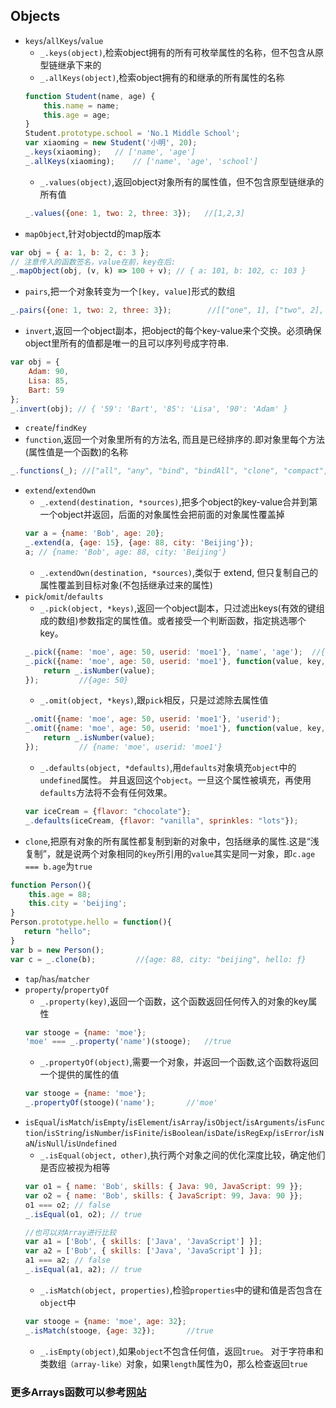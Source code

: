 ## Objects
- `keys`/`allKeys`/`value`
    - `_.keys(object)`,检索object拥有的所有可枚举属性的名称，但不包含从原型链继承下来的
    - `_.allKeys(object)`,检索object拥有的和继承的所有属性的名称
    ```javascript
    function Student(name, age) {
        this.name = name;
        this.age = age;
    }
    Student.prototype.school = 'No.1 Middle School';
    var xiaoming = new Student('小明', 20);
    _.keys(xiaoming);   // ['name', 'age']
    _.allKeys(xiaoming);    // ['name', 'age', 'school']
    ```
    - `_.values(object)`,返回object对象所有的属性值，但不包含原型链继承的所有值
    ```javascript
    _.values({one: 1, two: 2, three: 3});   //[1,2,3]
    ```
- `mapObject`,针对objectd的map版本
```javascript
var obj = { a: 1, b: 2, c: 3 };
// 注意传入的函数签名，value在前，key在后:
_.mapObject(obj, (v, k) => 100 + v); // { a: 101, b: 102, c: 103 }
```
- `pairs`,把一个对象转变为一个`[key, value]`形式的数组
```javascript
_.pairs({one: 1, two: 2, three: 3});        //[["one", 1], ["two", 2], ["three", 3]]
```
- `invert`,返回一个object副本，把object的每个key-value来个交换。必须确保object里所有的值都是唯一的且可以序列号成字符串.
```javascript
var obj = {
    Adam: 90,
    Lisa: 85,
    Bart: 59
};
_.invert(obj); // { '59': 'Bart', '85': 'Lisa', '90': 'Adam' }
```
- `create`/`findKey`
- `function`,返回一个对象里所有的方法名, 而且是已经排序的.即对象里每个方法(属性值是一个函数)的名称
```javascript
_.functions(_); //["all", "any", "bind", "bindAll", "clone", "compact", "compose" ...
```
- `extend`/`extendOwn`
    - `_.extend(destination, *sources)`,把多个object的key-value合并到第一个object并返回，后面的对象属性会把前面的对象属性覆盖掉
    ```javascript
    var a = {name: 'Bob', age: 20};
    _.extend(a, {age: 15}, {age: 88, city: 'Beijing'}); 
    a; // {name: 'Bob', age: 88, city: 'Beijing'}
    ```
    - `_.extendOwn(destination, *sources)`,类似于 extend, 但只复制自己的属性覆盖到目标对象(不包括继承过来的属性)
- `pick`/`omit`/`defaults`
    - `_.pick(object, *keys)`,返回一个object副本，只过滤出keys(有效的键组成的数组)参数指定的属性值。或者接受一个判断函数，指定挑选哪个key。
    ```javascript
    _.pick({name: 'moe', age: 50, userid: 'moe1'}, 'name', 'age');  //{name: 'moe', age: 50}
    _.pick({name: 'moe', age: 50, userid: 'moe1'}, function(value, key, object) {
        return _.isNumber(value);
    });         //{age: 50}
    ```
    - `_.omit(object, *keys)`,跟`pick`相反，只是过滤除去属性值
    ```javascript
    _.omit({name: 'moe', age: 50, userid: 'moe1'}, 'userid');           // {name: 'moe', age: 50}
    _.omit({name: 'moe', age: 50, userid: 'moe1'}, function(value, key, object) {
        return _.isNumber(value);
    });         // {name: 'moe', userid: 'moe1'}
    ``` 
    - `_.defaults(object, *defaults)`,用`defaults`对象填充`object`中的`undefined`属性。 并且返回这个`object`。一旦这个属性被填充，再使用`defaults`方法将不会有任何效果。
    ```javascript
    var iceCream = {flavor: "chocolate"};
    _.defaults(iceCream, {flavor: "vanilla", sprinkles: "lots"});       
    ```
- `clone`,把原有对象的所有属性都复制到新的对象中，包括继承的属性.这是“浅复制”，就是说两个对象相同的`key`所引用的`value`其实是同一对象，即`c.age === b.age`为`true`
```javascript
function Person(){
    this.age = 88;
    this.city = 'beijing';
}
Person.prototype.hello = function(){
   return "hello";
}
var b = new Person();
var c = _.clone(b);         //{age: 88, city: "beijing", hello: ƒ}
```
- `tap`/`has`/`matcher`
- `property`/`propertyOf`
    - `_.property(key)`,返回一个函数，这个函数返回任何传入的对象的key属性
    ```javascript
    var stooge = {name: 'moe'};
    'moe' === _.property('name')(stooge);   //true
    ```
    - `_.propertyOf(object)`,需要一个对象，并返回一个函数,这个函数将返回一个提供的属性的值
    ```javascript
    var stooge = {name: 'moe'};
    _.propertyOf(stooge)('name');       //'moe'
    ```
- `isEqual`/`isMatch`/`isEmpty`/`isElement`/`isArray`/`isObject`/`isArguments`/`isFunction`/`isString`/`isNumber`/`isFinite`/`isBoolean`/`isDate`/`isRegExp`/`isError`/`isNaN`/`isNull`/`isUndefined`
    - `_.isEqual(object, other)`,执行两个对象之间的优化深度比较，确定他们是否应被视为相等
    ```javascript
    var o1 = { name: 'Bob', skills: { Java: 90, JavaScript: 99 }};
    var o2 = { name: 'Bob', skills: { JavaScript: 99, Java: 90 }};
    o1 === o2; // false
    _.isEqual(o1, o2); // true

    //也可以对Array进行比较
    var a1 = ['Bob', { skills: ['Java', 'JavaScript'] }];
    var a2 = ['Bob', { skills: ['Java', 'JavaScript'] }];
    a1 === a2; // false
    _.isEqual(a1, a2); // true
    ```
    - `_.isMatch(object, properties)`,检验`properties`中的键和值是否包含在`object`中
    ```javascript
    var stooge = {name: 'moe', age: 32};
    _.isMatch(stooge, {age: 32});       //true
    ```
    - `_.isEmpty(object)`,如果`object`不包含任何值，返回`true`。 对于字符串和类数组`（array-like）`对象，如果`length`属性为0，那么检查返回`true`

### 更多Arrays函数可以参考[网站](http://underscorejs.org/#objects)